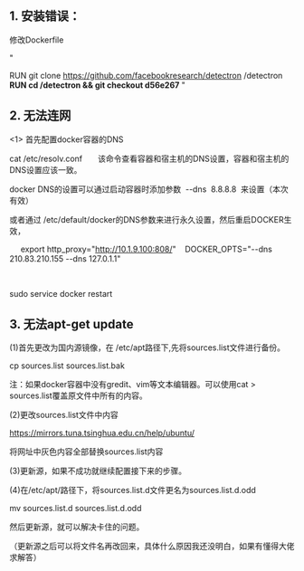 ## 1. 安装错误：

修改Dockerfile

"

RUN git clone https://github.com/facebookresearch/detectron /detectron
**RUN cd /detectron && git checkout d56e267**
"

## 2. 无法连网 

<1> 首先配置docker容器的DNS

cat /etc/resolv.conf       该命令查看容器和宿主机的DNS设置，容器和宿主机的DNS设置应该一致。

docker DNS的设置可以通过启动容器时添加参数  --dns  8.8.8.8  来设置（本次有效）

或者通过 /etc/default/docker的DNS参数来进行永久设置，然后重启DOCKER生效，

     export http_proxy="http://10.1.9.100:808/"
   DOCKER_OPTS="--dns 210.83.210.155 --dns 127.0.1.1"

 

sudo service docker restart

## 3. 无法apt-get update

(1)首先更改为国内源镜像，在 /etc/apt路径下,先将sources.list文件进行备份。

cp sources.list sources.list.bak

注：如果docker容器中没有gredit、vim等文本编辑器。可以使用cat > sources.list覆盖原文件中所有的内容。

(2)更改sources.list文件中内容

https://mirrors.tuna.tsinghua.edu.cn/help/ubuntu/

将网址中灰色内容全部替换sources.list内容

(3)更新源，如果不成功就继续配置接下来的步骤。

(4)在/etc/apt/路径下，将sources.list.d文件更名为sources.list.d.odd

mv sources.list.d sources.list.d.odd

然后更新源，就可以解决卡住的问题。

（更新源之后可以将文件名再改回来，具体什么原因我还没明白，如果有懂得大佬求解答）